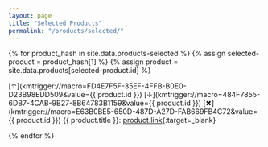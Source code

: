 ```yaml
---
layout: page
title: "Selected Products"
permalink: "/products/selected/"
---
```

{% for product_hash in site.data.products-selected %}
{% assign selected-product = product_hash[1] %}
{% assign product = site.data.products[selected-product.id] %}

[↑](kmtrigger://macro=FD4E7F5F-35EF-4FFB-B0E0-D23B98EDD509&value={{ product.id }})
[↓](kmtrigger://macro=484F7855-6DB7-4CAB-9B27-8B64783B1159&value={{ product.id }})
[✖︎](kmtrigger://macro=E63B0BE5-650D-487D-A27D-FAB669FB4C72&value={{ product.id }})
{{ product.title }}: [product.link](product.link){:target=_blank}

{% endfor %}